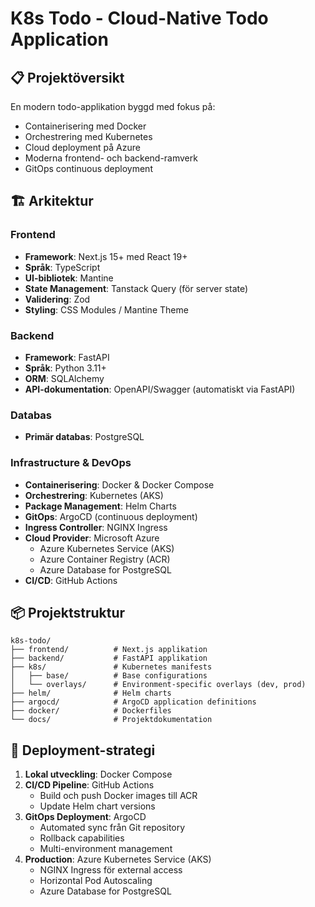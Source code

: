 # K8s Todo - Cloud-Native Todo Application

## 📋 Projektöversikt

En modern todo-applikation byggd med fokus på:

- Containerisering med Docker
- Orchestrering med Kubernetes
- Cloud deployment på Azure
- Moderna frontend- och backend-ramverk
- GitOps continuous deployment

## 🏗️ Arkitektur

### Frontend

- **Framework**: Next.js 15+ med React 19+
- **Språk**: TypeScript
- **UI-bibliotek**: Mantine
- **State Management**: Tanstack Query (för server state)
- **Validering**: Zod
- **Styling**: CSS Modules / Mantine Theme

### Backend

- **Framework**: FastAPI
- **Språk**: Python 3.11+
- **ORM**: SQLAlchemy
- **API-dokumentation**: OpenAPI/Swagger (automatiskt via FastAPI)

### Databas

- **Primär databas**: PostgreSQL

### Infrastructure & DevOps

- **Containerisering**: Docker & Docker Compose
- **Orchestrering**: Kubernetes (AKS)
- **Package Management**: Helm Charts
- **GitOps**: ArgoCD (continuous deployment)
- **Ingress Controller**: NGINX Ingress
- **Cloud Provider**: Microsoft Azure
  - Azure Kubernetes Service (AKS)
  - Azure Container Registry (ACR)
  - Azure Database for PostgreSQL
- **CI/CD**: GitHub Actions

## 📦 Projektstruktur

```
k8s-todo/
├── frontend/          # Next.js applikation
├── backend/           # FastAPI applikation
├── k8s/               # Kubernetes manifests
│   ├── base/          # Base configurations
│   └── overlays/      # Environment-specific overlays (dev, prod)
├── helm/              # Helm charts
├── argocd/            # ArgoCD application definitions
├── docker/            # Dockerfiles
└── docs/              # Projektdokumentation
```

## 🚀 Deployment-strategi

1. **Lokal utveckling**: Docker Compose
2. **CI/CD Pipeline**: GitHub Actions
   - Build och push Docker images till ACR
   - Update Helm chart versions
3. **GitOps Deployment**: ArgoCD
   - Automated sync från Git repository
   - Rollback capabilities
   - Multi-environment management
4. **Production**: Azure Kubernetes Service (AKS)
   - NGINX Ingress för external access
   - Horizontal Pod Autoscaling
   - Azure Database for PostgreSQL
